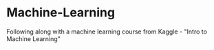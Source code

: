 # Machine-Learning
Following along with a machine learning course from Kaggle - "Intro to Machine Learning"
